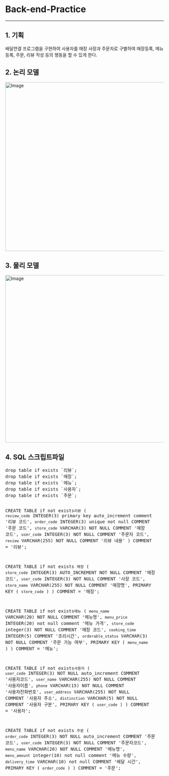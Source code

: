 <h1>Back-end-Practice</h1>
<hr>
<h2>1. 기획</h2>
<p>배달연결 프로그램을 구현하여 사용자를 매장 사장과 주문자로 구별하여 매장등록, 메뉴 등록, 주문, 리뷰 작성 등의 행동을 할 수 있게 한다.</p>
<h2>2. 논리 모델</h2>
<img width="585" height="535" alt="Image" src="https://github.com/user-attachments/assets/929526df-3609-4f9d-bab6-f86784986ee0" />
<h2>3. 물리 모델</h2>
<img width="772" height="530" alt="Image" src="https://github.com/user-attachments/assets/36bd6d1d-99f1-425a-8bc3-85b5d86ffe77" />
<h2>4. SQL 스크립트파일</h2>
<pre>drop table if exists `리뷰`;
drop table if exists `매장`;
drop table if exists `메뉴`;
drop table if exists `사용자`;
drop table if exists `주문`;

CREATE TABLE if not exists`리뷰`
(
	`review_code`    INTEGER(3) primary key auto_increment comment '리뷰 코드',
    `order_code`    INTEGER(3) unique not null COMMENT '주문 코드',
    `store_code`    VARCHAR(3) NOT NULL COMMENT '매장 코드',
    `user_code`    INTEGER(3) NOT NULL COMMENT '주문자 코드',
    `review`    VARCHAR(255) NOT NULL COMMENT '리뷰 내용'
) COMMENT = '리뷰';

CREATE TABLE if not exists `매장`
(
	`store_code`    INTEGER(3) AUTO_INCREMENT NOT NULL COMMENT '매장 코드',
    `user_code`    INTEGER(3) NOT NULL COMMENT '사장 코드',
    `store_name`    VARCHAR(255) NOT NULL COMMENT '매장명',
     PRIMARY KEY ( `store_code` )
) COMMENT = '매장';

CREATE TABLE if not exists`메뉴`
(
	`menu_name`    VARCHAR(20) NOT NULL COMMENT '메뉴명',
    `menu_price`    INTEGER(20) not null comment '메뉴 가격',
	`store_code`    integer(3) NOT NULL COMMENT '매장 코드',
    `cooking_time`    INTEGER(5) COMMENT '조리시간',
    `orderable_status`    VARCHAR(3) NOT NULL COMMENT '주문 가능 여부',
 PRIMARY KEY ( `menu_name` )
) COMMENT = '메뉴';

CREATE TABLE if not exists`사용자`
(
    `user_code`   INTEGER(3) NOT NULL auto_increment COMMENT '사용자코드',
    `user_name`    VARCHAR(255) NOT NULL COMMENT '사용자이름',
    `phone`    VARCHAR(15) NOT NULL COMMENT '사용자전화번호',
    `user_address`    VARCHAR(255) NOT NULL COMMENT '사용자 주소',
    `distinction`    VARCHAR(5) NOT NULL COMMENT '사용자 구분',
 PRIMARY KEY ( `user_code` )
) COMMENT = '사용자';

CREATE TABLE if not exists `주문`
(
    `order_code`    INTEGER(3) NOT NULL auto_increment COMMENT '주문 코드',
    `user_code`    INTEGER(3) NOT NULL COMMENT '주문자코드',
    `menu_name`    VARCHAR(20) NOT NULL COMMENT '메뉴명',
    `menu_amount` integer(10) not null comment '메뉴 수량',
    `delivery_time`    VARCHAR(10) not null COMMENT '배달 시간',
 PRIMARY KEY ( `order_code` )
) COMMENT = '주문';</pre>
